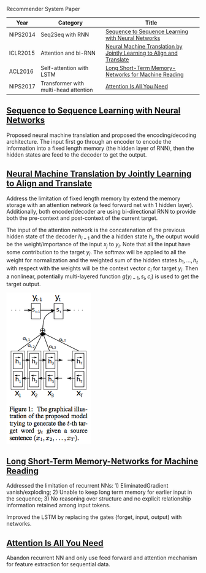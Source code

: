 Recommender System Paper

|  Year | Category  | Title  |  
|---|---|---|
| NIPS2014	  | Seq2Seq with RNN  | [Sequence to Sequence Learning with Neural Networks](#nipsd2014)  |
| ICLR2015  | Attention and bi-RNN  | [Neural Machine Translation by Jointly Learning to Align and Translate](#iclr2015)  |
| ACL2016  | Self-attention with LSTM  | [Long Short-Term Memory-Networks for Machine Reading](#acl2016)  | 
| NIPS2017  | Transformer with multi-head attention | [Attention Is All You Need](#nips2017)  |



## <a id="nips2014">[Sequence to Sequence Learning with Neural Networks](https://papers.nips.cc/paper/5346-sequence-to-sequence-learning-with-neural-networks.pdf)

Proposed neural machine translation and proposed the encoding/decoding architecture. The input first go through an encoder to encode the information into a fixed length memory (the hidden layer of RNN), then the hidden states are feed to the decoder to get the output.


## <a id="iclr2015">[Neural Machine Translation by Jointly Learning to Align and Translate](https://arxiv.org/pdf/1409.0473.pdf)

Address the limitation of fixed length memory by extend the memory storage with an attention network (a feed forward net with 1 hidden layer). Additionally, both encoder/decoder are using bi-directional RNN to provide both the pre-context and post-context of the current target.

The input of the attention network is the concatenation of the previous hidden state of the decoder $h_{i-1}$ and the a hidden state $h_j$, the output would be the weight/importance of the input $x_j$ to $y_i$. Note that all the input have some contribution to the target $y_i$. The softmax will be applied to all the weight for normalization and the weighted sum of the hidden states $h_1, ..., h_t$ with respect with the weights will be the context vector $c_i$ for target $y_i$. Then a nonlinear, potentially multi-layered function $g(y_{i-1}, s_i, c_i)$ is used to get the target output.

![](imgs/iclr2015.png)



## <a id="acl2016">[Long Short-Term Memory-Networks for Machine Reading](https://arxiv.org/pdf/1601.06733.pdf)

Addressed the limitation of recurrent NNs: 1) EliminatedGradient vanish/exploding; 2) Unable to keep long term memory for earlier input in the sequence; 3) No reasoning over structure and no explicit relationship information retained among input tokens.

Improved the LSTM by replacing the gates (forget, input, output) with networks.


## <a id="nips2017">[Attention Is All You Need](http://papers.nips.cc/paper/7181-attention-is-all-you-need.pdf)

Abandon recurrent NN and only use feed forward and attention mechanism for feature extraction for sequential data.


